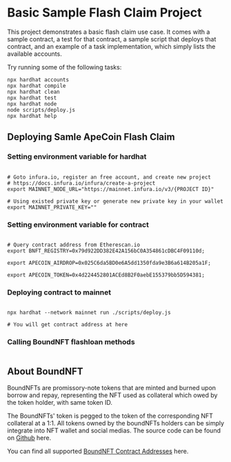# Basic Sample Flash Claim Project

This project demonstrates a basic flash claim use case. It comes with a sample contract, a test for that contract, a sample script that deploys that contract, and an example of a task implementation, which simply lists the available accounts.

Try running some of the following tasks:

```shell
npx hardhat accounts
npx hardhat compile
npx hardhat clean
npx hardhat test
npx hardhat node
node scripts/deploy.js
npx hardhat help
```

## Deploying Samle ApeCoin Flash Claim

### Setting environment variable for hardhat
```shell

# Goto infura.io, register an free account, and create new project
# https://docs.infura.io/infura/create-a-project
export MAINNET_NODE_URL="https://mainnet.infura.io/v3/{PROJECT ID}"

# Using existed private key or generate new private key in your wallet
export MAINNET_PRIVATE_KEY=""

```

### Setting environment variable for contract

```shell

# Query contract address from Etherescan.io
export BNFT_REGISTRY=0x79d922DD382E42A156bC0A354861cDBC4F09110d;

export APECOIN_AIRDROP=0x025C6da5BD0e6A5dd1350fda9e3B6a614B205a1F;

export APECOIN_TOKEN=0x4d224452801ACEd8B2F0aebE155379bb5D594381;

```

### Deploying contract to mainnet
```shell

npx hardhat --network mainnet run ./scripts/deploy.js

# You will get contract address at here

```

### Calling BoundNFT flashloan methods

```

```

## About BoundNFT
BoundNFTs are promissory-note tokens that are minted and burned upon borrow and repay, representing the NFT used as collateral which owed by the token holder, with same token ID.

The BoundNFTs' token is pegged to the token of the corresponding NFT collateral at a 1:1. All tokens owned by the boundNFTs holders can be simply integrate into NFT wallet and social medias.
The source code can be found on [Github](https://github.com/BoundNFT/boundnft-protocol) here.

You can find all supported [BoundNFT Contract Addresses](https://docs.benddao.xyz/developers/deployed-contracts/main-market#boundnft-contracts) here.
